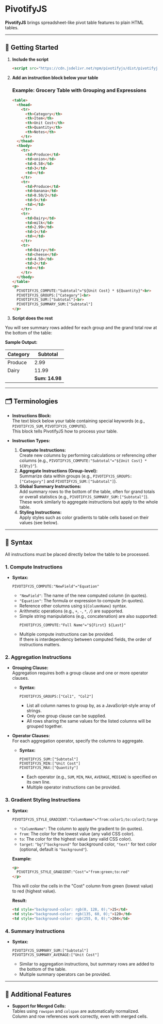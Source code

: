 # PivotifyJS

**PivotifyJS** brings spreadsheet-like pivot table features to plain HTML tables.

---

## 🚀 Getting Started

1. **Include the script**
    ```html
    <script src="https://cdn.jsdelivr.net/npm/pivotifyjs/dist/pivotifyjs.min.js"></script>
    ```

2. **Add an instruction block below your table**

    ### Example: Grocery Table with Grouping and Expressions

    ```html
    <table>
      <thead>
        <tr>
          <th>Category</th>
          <th>Item</th>
          <th>Unit Cost</th>
          <th>Quantity</th>
          <th>Notes</th>
        </tr>
      </thead>
      <tbody>
        <tr>
          <td>Produce</td>
          <td>onion</td>
          <td>0.58</td>
          <td>3</td>
          <td></td>
        </tr>
        <tr>
          <td>Produce</td>
          <td>banana</td>
          <td>0.50/2</td>
          <td>5</td>
          <td></td>
        </tr>
        <tr>
          <td>Dairy</td>
          <td>milk</td>
          <td>2.99</td>
          <td>1</td>
          <td></td>
        </tr>
        <tr>
          <td>Dairy</td>
          <td>cheese</td>
          <td>4.50</td>
          <td>2</td>
          <td></td>
        </tr>
      </tbody>
    </table>
    <p>
      PIVOTIFYJS_COMPUTE:"Subtotal"="${Unit Cost} * ${Quantity}"<br>
      PIVOTIFYJS_GROUPS:["Category"]<br>
      PIVOTIFYJS_SUM:["Subtotal"]<br>
      PIVOTIFYJS_SUMMARY_SUM:["Subtotal"]
    </p>
    ```

3. **Script does the rest**

You will see summary rows added for each group and the grand total row at the bottom of the table:

**Sample Output:**

|Category|Subtotal|
|---|---|
| Produce |2.99
| Dairy | 11.99
| | **Sum: 14.98**

---

## 🗂️ Terminologies

- **Instructions Block:**  
  The text block below your table containing special keywords (e.g., `PIVOTIFYJS_SUM`, `PIVOTIFYJS_COMPUTE`).  
  This block tells PivotifyJS how to process your table.

- **Instruction Types:**  
  1. **Compute Instructions:**  
     Create new columns by performing calculations or referencing other columns (e.g., `PIVOTIFYJS_COMPUTE:"Subtotal"="${Unit Cost} * ${Qty}"`).
  2. **Aggregate Instructions (Group-level):**  
     Summarize data within groups (e.g., `PIVOTIFYJS_GROUPS:["Category"]` and `PIVOTIFYJS_SUM:["Subtotal"]`).
  3. **Global Summary Instructions:**  
     Add summary rows to the bottom of the table, often for grand totals or overall statistics (e.g., `PIVOTIFYJS_SUMMARY_SUM:["Subtotal"]`).  
     These work similarly to aggregate instructions but apply to the whole table.
  4. **Styling Instructions:**  
     Apply styles such as color gradients to table cells based on their values (see below).

---

## 📝 Syntax

All instructions must be placed directly below the table to be processed.

### 1. Compute Instructions

- **Syntax:**  
  ```
  PIVOTIFYJS_COMPUTE:"NewField"="Equation"
  ```
  - `"NewField"`: The name of the new computed column (in quotes).
  - `"Equation"`: The formula or expression to compute (in quotes).
  - Reference other columns using `${ColumnName}` syntax.
  - Arithmetic operations (e.g., `+`, `-`, `*`, `/`) are supported.
  - Simple string manipulations (e.g., concatenation) are also supported:  
    ```
    PIVOTIFYJS_COMPUTE:"Full Name"="${First} ${Last}"
    ```
  - Multiple compute instructions can be provided.  
    If there is interdependency between computed fields, the order of instructions matters.

### 2. Aggregation Instructions

- **Grouping Clause:**  
  Aggregation requires both a group clause and one or more operator clauses.
  - **Syntax:**  
    ```
    PIVOTIFYJS_GROUPS:["Col1", "Col2"]
    ```
    - List all column names to group by, as a JavaScript-style array of strings.
    - Only one group clause can be supplied.
    - All rows sharing the same values for the listed columns will be grouped together.

- **Operator Clauses:**  
  For each aggregation operator, specify the columns to aggregate.
  - **Syntax:**  
    ```
    PIVOTIFYJS_SUM:["Subtotal"]
    PIVOTIFYJS_MIN:["Unit Cost"]
    PIVOTIFYJS_MAX:["Quantity"]
    ```
    - Each operator (e.g., `SUM`, `MIN`, `MAX`, `AVERAGE`, `MEDIAN`) is specified on its own line.
    - Multiple operator instructions can be provided.

### 3. Gradient Styling Instructions

- **Syntax:**  
  ```
  PIVOTIFYJS_STYLE_GRADIENT:"ColumnName"="from:color1;to:color2;target:bg"
  ```
  - `"ColumnName"`: The column to apply the gradient to (in quotes).
  - `from`: The color for the lowest value (any valid CSS color).
  - `to`: The color for the highest value (any valid CSS color).
  - `target`: `"bg"`/`"background"` for background color, `"text"` for text color (optional, default is `"background"`).

  **Example:**
  ```html
  <p>
    PIVOTIFYJS_STYLE_GRADIENT:"Cost"="from:green;to:red"
  </p>
  ```

  This will color the cells in the "Cost" column from green (lowest value) to red (highest value).

  **Result:**
  ```html
  <td style="background-color: rgb(0, 128, 0);">25</td>
  <td style="background-color: rgb(135, 60, 0);">120</td>
  <td style="background-color: rgb(255, 0, 0);">204</td>
  ```

### 4. Summary Instructions

- **Syntax:**  
  ```
  PIVOTIFYJS_SUMMARY_SUM:["Subtotal"]
  PIVOTIFYJS_SUMMARY_AVERAGE:["Unit Cost"]
  ```
  - Similar to aggregation instructions, but summary rows are added to the bottom of the table.
  - Multiple summary operators can be provided.

---

## 🧩 Additional Features

- **Support for Merged Cells:**  
  Tables using `rowspan` and `colspan` are automatically normalized.  
  Column and row references work correctly, even with merged cells.
